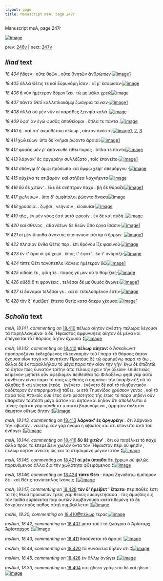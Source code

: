 ```yaml
---
layout: page
title: Manuscript msA, page 247r
---
```


Manuscript msA, page 247r

[![image](http://www.homermultitext.org/iipsrv?OBJ=IIP,1.0&FIF=/project/homer/pyramidal/deepzoom/hmt/vaimg/2017a/VA247RN_0418.tif&WID=100&CVT=JPEG)](http://www.homermultitext.org/ict2/?urn=urn:cite2:hmt:vaimg.2017a:VA247RN_0418)

prev:  [246v](../246v) | next:  [247v](../247v)

## *Iliad* text

*18.404* <a id="18.404"/> ᾔδεεν . οὔτε θεῶν , οὔτε θνητῶν ἀνθρώπων·[![image](http://www.homermultitext.org/iipsrv?OBJ=IIP,1.0&FIF=/project/homer/pyramidal/deepzoom/hmt/vaimg/2017a/VA247RN_0418.tif&RGN=0.19,0.2074,0.414,0.0353&WID=1000&CVT=JPEG)](http://www.homermultitext.org/ict2/?urn=urn:cite2:hmt:vaimg.2017a:VA247RN_0418@0.19,0.2074,0.414,0.0353)[1](#msAint_18.33)

*18.405* <a id="18.405"/> ἀλλὰ Θέτις τε καὶ Εὐρυνόμη ΐσαν . αἵ μ' ἐσάωσαν·[![image](http://www.homermultitext.org/iipsrv?OBJ=IIP,1.0&FIF=/project/homer/pyramidal/deepzoom/hmt/vaimg/2017a/VA247RN_0418.tif&RGN=0.19,0.2322,0.42,0.0278&WID=1000&CVT=JPEG)](http://www.homermultitext.org/ict2/?urn=urn:cite2:hmt:vaimg.2017a:VA247RN_0418@0.19,0.2322,0.42,0.0278)

*18.406* <a id="18.406"/> ἣ νῦν ἡμέτερον δόμον ΐκει· τώ με μάλα χρεὼ[![image](http://www.homermultitext.org/iipsrv?OBJ=IIP,1.0&FIF=/project/homer/pyramidal/deepzoom/hmt/vaimg/2017a/VA247RN_0418.tif&RGN=0.188,0.2494,0.422,0.0316&WID=1000&CVT=JPEG)](http://www.homermultitext.org/ict2/?urn=urn:cite2:hmt:vaimg.2017a:VA247RN_0418@0.188,0.2494,0.422,0.0316)

*18.407* <a id="18.407"/> πάντα Θέτῑ καλλιπλοκάμῳ ζωάγρια τείνειν·[![image](http://www.homermultitext.org/iipsrv?OBJ=IIP,1.0&FIF=/project/homer/pyramidal/deepzoom/hmt/vaimg/2017a/VA247RN_0418.tif&RGN=0.186,0.2682,0.422,0.0323&WID=1000&CVT=JPEG)](http://www.homermultitext.org/ict2/?urn=urn:cite2:hmt:vaimg.2017a:VA247RN_0418@0.186,0.2682,0.422,0.0323)[1](#msAim_18.42)

*18.408* <a id="18.408"/> ἀλλὰ σὺ μὲν νῦν οἱ παράθες ξεινήϊα καλὰ .[![image](http://www.homermultitext.org/iipsrv?OBJ=IIP,1.0&FIF=/project/homer/pyramidal/deepzoom/hmt/vaimg/2017a/VA247RN_0418.tif&RGN=0.186,0.2832,0.387,0.0368&WID=1000&CVT=JPEG)](http://www.homermultitext.org/ict2/?urn=urn:cite2:hmt:vaimg.2017a:VA247RN_0418@0.186,0.2832,0.387,0.0368)

*18.409* <a id="18.409"/> ὄφρ' ὰν ἐγὼ φύσᾱς ἀποθείομαι . ὅπλα τε πάντα .[![image](http://www.homermultitext.org/iipsrv?OBJ=IIP,1.0&FIF=/project/homer/pyramidal/deepzoom/hmt/vaimg/2017a/VA247RN_0418.tif&RGN=0.18,0.305,0.44,0.0346&WID=1000&CVT=JPEG)](http://www.homermultitext.org/ict2/?urn=urn:cite2:hmt:vaimg.2017a:VA247RN_0418@0.18,0.305,0.44,0.0346)

*18.410* <a id="18.410"/> ῆ . καὶ ἀπ' ἀκμοθέτοιο πέλωρ , αίητον ἀνέστη·[![image](http://www.homermultitext.org/iipsrv?OBJ=IIP,1.0&FIF=/project/homer/pyramidal/deepzoom/hmt/vaimg/2017a/VA247RN_0418.tif&RGN=0.181,0.3216,0.418,0.0383&WID=1000&CVT=JPEG)](http://www.homermultitext.org/ict2/?urn=urn:cite2:hmt:vaimg.2017a:VA247RN_0418@0.181,0.3216,0.418,0.0383)[1](#msA_18.142), [2](#msAil_18.20), [3](#msA_18.141)

*18.411* <a id="18.411"/> χωλεύων· ὑπο δὲ κνῆμαι ῥώοντο ἁραιαί·[![image](http://www.homermultitext.org/iipsrv?OBJ=IIP,1.0&FIF=/project/homer/pyramidal/deepzoom/hmt/vaimg/2017a/VA247RN_0418.tif&RGN=0.182,0.3441,0.388,0.0301&WID=1000&CVT=JPEG)](http://www.homermultitext.org/ict2/?urn=urn:cite2:hmt:vaimg.2017a:VA247RN_0418@0.182,0.3441,0.388,0.0301)[1](#msAim_18.43)

*18.412* <a id="18.412"/> φύσᾱς μέν ῥ' ἀπάνευθε τίθει πυρὸς . ὅπλα τε πάντα[![image](http://www.homermultitext.org/iipsrv?OBJ=IIP,1.0&FIF=/project/homer/pyramidal/deepzoom/hmt/vaimg/2017a/VA247RN_0418.tif&RGN=0.183,0.3599,0.454,0.0338&WID=1000&CVT=JPEG)](http://www.homermultitext.org/ict2/?urn=urn:cite2:hmt:vaimg.2017a:VA247RN_0418@0.183,0.3599,0.454,0.0338)

*18.413* <a id="18.413"/> λάρνακ' ἐς ἀργυρέην συλλέξατο , τοῖς ἐπονεῖτο·[![image](http://www.homermultitext.org/iipsrv?OBJ=IIP,1.0&FIF=/project/homer/pyramidal/deepzoom/hmt/vaimg/2017a/VA247RN_0418.tif&RGN=0.18,0.3802,0.436,0.0368&WID=1000&CVT=JPEG)](http://www.homermultitext.org/ict2/?urn=urn:cite2:hmt:vaimg.2017a:VA247RN_0418@0.18,0.3802,0.436,0.0368)[1](#msA_18.143)

*18.414* <a id="18.414"/> σπόγγῳ δ' ἀμφι πρόσωπα καὶ ἄμφω χεῖρ' ἀπεμόργνυ ·[![image](http://www.homermultitext.org/iipsrv?OBJ=IIP,1.0&FIF=/project/homer/pyramidal/deepzoom/hmt/vaimg/2017a/VA247RN_0418.tif&RGN=0.18,0.4012,0.47,0.0323&WID=1000&CVT=JPEG)](http://www.homermultitext.org/ict2/?urn=urn:cite2:hmt:vaimg.2017a:VA247RN_0418@0.18,0.4012,0.47,0.0323)

*18.415* <a id="18.415"/> αὐχένα τε στιβαρὸν· καὶ στήθεα λαχνήεντα·[![image](http://www.homermultitext.org/iipsrv?OBJ=IIP,1.0&FIF=/project/homer/pyramidal/deepzoom/hmt/vaimg/2017a/VA247RN_0418.tif&RGN=0.179,0.42,0.417,0.0301&WID=1000&CVT=JPEG)](http://www.homermultitext.org/ict2/?urn=urn:cite2:hmt:vaimg.2017a:VA247RN_0418@0.179,0.42,0.417,0.0301)

*18.416* <a id="18.416"/> δῦ δὲ χιτῶν' . ἕλε δὲ σκῆπτρον παχὺ . βῆ δὲ θύραζε[![image](http://www.homermultitext.org/iipsrv?OBJ=IIP,1.0&FIF=/project/homer/pyramidal/deepzoom/hmt/vaimg/2017a/VA247RN_0418.tif&RGN=0.188,0.4418,0.451,0.0361&WID=1000&CVT=JPEG)](http://www.homermultitext.org/ict2/?urn=urn:cite2:hmt:vaimg.2017a:VA247RN_0418@0.188,0.4418,0.451,0.0361)[1](#msA_18.144)

*18.417* <a id="18.417"/> χωλεύων . ὑπο δ' ἀμφίπολοι ῥώοντο ἄνακτι[![image](http://www.homermultitext.org/iipsrv?OBJ=IIP,1.0&FIF=/project/homer/pyramidal/deepzoom/hmt/vaimg/2017a/VA247RN_0418.tif&RGN=0.184,0.4598,0.408,0.0316&WID=1000&CVT=JPEG)](http://www.homermultitext.org/ict2/?urn=urn:cite2:hmt:vaimg.2017a:VA247RN_0418@0.184,0.4598,0.408,0.0316)

*18.418* <a id="18.418"/> χρύσειαι . ζῳῇσι , νεήνισιν , εἰοικυῖαι·[![image](http://www.homermultitext.org/iipsrv?OBJ=IIP,1.0&FIF=/project/homer/pyramidal/deepzoom/hmt/vaimg/2017a/VA247RN_0418.tif&RGN=0.188,0.4778,0.358,0.0293&WID=1000&CVT=JPEG)](http://www.homermultitext.org/ict2/?urn=urn:cite2:hmt:vaimg.2017a:VA247RN_0418@0.188,0.4778,0.358,0.0293)

*18.419* <a id="18.419"/> τῇς , ἐν μὲν νόος ἐστὶ μετὰ φρεσὶν . ἐν δὲ καὶ αὐδὴ .[![image](http://www.homermultitext.org/iipsrv?OBJ=IIP,1.0&FIF=/project/homer/pyramidal/deepzoom/hmt/vaimg/2017a/VA247RN_0418.tif&RGN=0.187,0.4966,0.435,0.0323&WID=1000&CVT=JPEG)](http://www.homermultitext.org/ict2/?urn=urn:cite2:hmt:vaimg.2017a:VA247RN_0418@0.187,0.4966,0.435,0.0323)

*18.420* <a id="18.420"/> καὶ σθένος , ἀθανάτων δε θεῶν ἄπο έργα ΐσασιν·[![image](http://www.homermultitext.org/iipsrv?OBJ=IIP,1.0&FIF=/project/homer/pyramidal/deepzoom/hmt/vaimg/2017a/VA247RN_0418.tif&RGN=0.189,0.5154,0.441,0.0323&WID=1000&CVT=JPEG)](http://www.homermultitext.org/ict2/?urn=urn:cite2:hmt:vaimg.2017a:VA247RN_0418@0.189,0.5154,0.441,0.0323)[1](#msAim_18.44)

*18.421* <a id="18.421"/> αἱ μὲν ὕπαιθα ἄνακτος ἐποίπνυον· αὐτὰρ ὃ ἔρρων .[![image](http://www.homermultitext.org/iipsrv?OBJ=IIP,1.0&FIF=/project/homer/pyramidal/deepzoom/hmt/vaimg/2017a/VA247RN_0418.tif&RGN=0.19,0.5312,0.459,0.0361&WID=1000&CVT=JPEG)](http://www.homermultitext.org/ict2/?urn=urn:cite2:hmt:vaimg.2017a:VA247RN_0418@0.19,0.5312,0.459,0.0361)[1](#msA_18.145)

*18.422* <a id="18.422"/> πλησίον ἔνθα Θέτις περ . ἐπὶ θρόνου ΐζε φαεινοῦ·[![image](http://www.homermultitext.org/iipsrv?OBJ=IIP,1.0&FIF=/project/homer/pyramidal/deepzoom/hmt/vaimg/2017a/VA247RN_0418.tif&RGN=0.188,0.553,0.455,0.0323&WID=1000&CVT=JPEG)](http://www.homermultitext.org/ict2/?urn=urn:cite2:hmt:vaimg.2017a:VA247RN_0418@0.188,0.553,0.455,0.0323)

*18.423* <a id="18.423"/> ἔν τ' ἄρα οἱ φῦ χειρί . ἔπος τ' ἔφατ' . ἔκ τ' ὀνόμαζε·[![image](http://www.homermultitext.org/iipsrv?OBJ=IIP,1.0&FIF=/project/homer/pyramidal/deepzoom/hmt/vaimg/2017a/VA247RN_0418.tif&RGN=0.181,0.5702,0.433,0.0361&WID=1000&CVT=JPEG)](http://www.homermultitext.org/ict2/?urn=urn:cite2:hmt:vaimg.2017a:VA247RN_0418@0.181,0.5702,0.433,0.0361)

*18.424* <a id="18.424"/> τίπτε Θέτι τανύπεπλε ἱ̈κάνεις ἡμέτερον δῶ[![image](http://www.homermultitext.org/iipsrv?OBJ=IIP,1.0&FIF=/project/homer/pyramidal/deepzoom/hmt/vaimg/2017a/VA247RN_0418.tif&RGN=0.185,0.5905,0.42,0.0301&WID=1000&CVT=JPEG)](http://www.homermultitext.org/ict2/?urn=urn:cite2:hmt:vaimg.2017a:VA247RN_0418@0.185,0.5905,0.42,0.0301)[1](#msA_18.146)

*18.425* <a id="18.425"/> αἰδοίη τε , φίλη τε . πάρος γέ μεν οὔ τι θαμίζεις·[![image](http://www.homermultitext.org/iipsrv?OBJ=IIP,1.0&FIF=/project/homer/pyramidal/deepzoom/hmt/vaimg/2017a/VA247RN_0418.tif&RGN=0.187,0.6116,0.42,0.0308&WID=1000&CVT=JPEG)](http://www.homermultitext.org/ict2/?urn=urn:cite2:hmt:vaimg.2017a:VA247RN_0418@0.187,0.6116,0.42,0.0308)

*18.426* <a id="18.426"/> αὔδᾱ ὅ τι φρονέεις . τελέσαι δέ με θυμὸς ἄνωγε·[![image](http://www.homermultitext.org/iipsrv?OBJ=IIP,1.0&FIF=/project/homer/pyramidal/deepzoom/hmt/vaimg/2017a/VA247RN_0418.tif&RGN=0.187,0.6273,0.432,0.0338&WID=1000&CVT=JPEG)](http://www.homermultitext.org/ict2/?urn=urn:cite2:hmt:vaimg.2017a:VA247RN_0418@0.187,0.6273,0.432,0.0338)[1](#msAim_18.45)

*18.427* <a id="18.427"/> εἰ δύναμαι τελέσαι γε . καὶ εἰ τετελεσμένον ἐστίν·[![image](http://www.homermultitext.org/iipsrv?OBJ=IIP,1.0&FIF=/project/homer/pyramidal/deepzoom/hmt/vaimg/2017a/VA247RN_0418.tif&RGN=0.188,0.6461,0.432,0.0323&WID=1000&CVT=JPEG)](http://www.homermultitext.org/ict2/?urn=urn:cite2:hmt:vaimg.2017a:VA247RN_0418@0.188,0.6461,0.432,0.0323)

*18.428* <a id="18.428"/> τὸν δ' ἠμείβετ' ἔπειτα Θετίς κατα δακρυ χέουσα·[![image](http://www.homermultitext.org/iipsrv?OBJ=IIP,1.0&FIF=/project/homer/pyramidal/deepzoom/hmt/vaimg/2017a/VA247RN_0418.tif&RGN=0.185,0.6649,0.438,0.0376&WID=1000&CVT=JPEG)](http://www.homermultitext.org/ict2/?urn=urn:cite2:hmt:vaimg.2017a:VA247RN_0418@0.185,0.6649,0.438,0.0376)[1](#msA_18.147)

## *Scholia* text

*msA, 18.141, commenting on* [18.410](#18.410)  <a id="msA_18.141"/> πέλωρ αίητον ἀνέστη· πελωρα λέγουσι τὰ παρηλλαγμένα· ὁ δε Ἥφαιστος ἀμφυγυήεις αίητον δὲ μέγα καὶ ἐπέγκειται τὸ ϊ θάρσος ἄητον ἔχουσα ⁑[![image](http://www.homermultitext.org/iipsrv?OBJ=IIP,1.0&FIF=/project/homer/pyramidal/deepzoom/hmt/vaimg/2017a/VA247RN_0418.tif&RGN=0.616,0.2645,0.22,0.0766&WID=1000&CVT=JPEG)](http://www.homermultitext.org/ict2/?urn=urn:cite2:hmt:vaimg.2017a:VA247RN_0418@0.616,0.2645,0.22,0.0766)

*msA, 18.142, commenting on* [18.410](#18.410)  <a id="msA_18.142"/> **πέλωρ αίητον⁚** ὁ Ἀσκαλωνιτ προπαροξύνει ἐκδεχόμενος πλεονασμὸν τοῦ ϊ παρα τὸ θάρσος ἄητον ἐχουσα οἷον ταχὺ καὶ κινητίκον Πρωτέας δὲ τῷ ορμημένῳ παρα τὸ ἄω , ἄλλοι δὲ ἐκ παραλλήλου τὸ μέγα παρα τὴν αῖαν τὴν γῆν· ἐγὼ δὲ ἐπιζητῶ τὸ ἄητον πῶς δυνατὸν τρίτην ἀπο τέλους ἔχειν τὴν ὀξεῖαν· ἐπιθετικῶς κείμενον· μήποτε οὖν ὀφείλομεν πείθεσθαι τῷ Φιλοξένῳ φησὶ γὰρ αὐτὸ σύνθετον εῖναι παρα τὸ ετος ὡς θετός ὃ σημαίνει τὴν ὕπαρξιν ἐξ οῦ τὸ ἀληθὲς ὃ καὶ γίνεται ἐτεός · ἐγένετο . ἐγένετο δὲ καὶ τὸ πληθυντικὸν οὐδέτερον ἐν επιρρηματικῇ τάξει . ω ετά Τημενίδος χρύσεον γένος , καὶ τὸ παρα τοῖς Ἀττικοῖς οὐκ έτος ἀντι μεσότητος τῆς έτως τὸ παρα μηδενὶ οὖν ὑπαρκτὸν τοῦτέστι μέγα ἄατον καὶ ἄητον καὶ δηλον ὅτι ἀπολέλυται ὁ τόνος· ὁρᾶται γὰρ σύνθετα τοιαύτα βαρυνόμενα , ἄρρητον ἄκλητον ἄκμητον οὕτως ἄητον ⁑[![image](http://www.homermultitext.org/iipsrv?OBJ=IIP,1.0&FIF=/project/homer/pyramidal/deepzoom/hmt/vaimg/2017a/VA247RN_0418.tif&RGN=0.616,0.3306,0.226,0.2757&WID=1000&CVT=JPEG)](http://www.homermultitext.org/ict2/?urn=urn:cite2:hmt:vaimg.2017a:VA247RN_0418@0.616,0.3306,0.226,0.2757)

*msA, 18.143, commenting on* [18.413](#18.413)  <a id="msA_18.143"/> **λάρνακ' ἐς ἀργυρέην .** ὅτι λάρνακα τὴν κιβωτόν . νεωτερικὸν γὰρ ὄνομα ἡ κιβωτος καὶ ὅτι ἐπονεῖτο ἀντι τοῦ ἐνήργει ⁑[![image](http://www.homermultitext.org/iipsrv?OBJ=IIP,1.0&FIF=/project/homer/pyramidal/deepzoom/hmt/vaimg/2017a/VA247RN_0418.tif&RGN=0.637,0.595,0.191,0.0556&WID=1000&CVT=JPEG)](http://www.homermultitext.org/ict2/?urn=urn:cite2:hmt:vaimg.2017a:VA247RN_0418@0.637,0.595,0.191,0.0556)

*msA, 18.144, commenting on* [18.416](#18.416)  <a id="msA_18.144"/> **δὺ δὲ χιτῶν' .** ὅτι οὐ παρέλκει τὸ παχύ ἀλλα προς τὸ ἐπερείδειν χωλὸν ὄντα τὸν Ἥφαιστον περι οὗ φησὶν , πέλωρ αίητον ἀνέστη ὡς καὶ τὸ στησαμένη μέγαν ἱστόν ⁑[![image](http://www.homermultitext.org/iipsrv?OBJ=IIP,1.0&FIF=/project/homer/pyramidal/deepzoom/hmt/vaimg/2017a/VA247RN_0418.tif&RGN=0.639,0.6409,0.192,0.0676&WID=1000&CVT=JPEG)](http://www.homermultitext.org/ict2/?urn=urn:cite2:hmt:vaimg.2017a:VA247RN_0418@0.639,0.6409,0.192,0.0676)

*msA, 18.145, commenting on* [18.421](#18.421)  <a id="msA_18.145"/> **αἱ μὲν ὕπαιθα** ὅτι ἔρρων οὐ ψιλῶς πορευόμενος ἀλλα δια τὴν χωλότητα φθειρόμενος ⁑[![image](http://www.homermultitext.org/iipsrv?OBJ=IIP,1.0&FIF=/project/homer/pyramidal/deepzoom/hmt/vaimg/2017a/VA247RN_0418.tif&RGN=0.175,0.6927,0.643,0.0398&WID=1000&CVT=JPEG)](http://www.homermultitext.org/ict2/?urn=urn:cite2:hmt:vaimg.2017a:VA247RN_0418@0.175,0.6927,0.643,0.0398)

*msA, 18.146, commenting on* [18.424](#18.424)  <a id="msA_18.146"/> **τίπτε Θέτι ·** παρα Ζηνοδότῳ ἡμέτερον δέ · καὶ Θέτις τανύπεπλος ϊκάνεις ⁑[![image](http://www.homermultitext.org/iipsrv?OBJ=IIP,1.0&FIF=/project/homer/pyramidal/deepzoom/hmt/vaimg/2017a/VA247RN_0418.tif&RGN=0.276,0.7002,0.472,0.0458&WID=1000&CVT=JPEG)](http://www.homermultitext.org/ict2/?urn=urn:cite2:hmt:vaimg.2017a:VA247RN_0418@0.276,0.7002,0.472,0.0458)

*msA, 18.147, commenting on* [18.428](#18.428)  <a id="msA_18.147"/> **τὸν δ' ἡμείβετ ' ἔπειτα·** περιπαθές ἐστι τὸ τῆς θεοῦ πρόσωπον τρεῖς γὰρ θεοῦς εὐεργετήσασα . τὰς ἀμοιβὰς εἰς τὸν παῖδα εὑρίσκεται παρ αυτῶν λαμβάνουσα κατατιθεμένη τὸ δε δακρύειν πρὸς παθος αὐτῇ συμβαλλεται ⁑[![image](http://www.homermultitext.org/iipsrv?OBJ=IIP,1.0&FIF=/project/homer/pyramidal/deepzoom/hmt/vaimg/2017a/VA247RN_0418.tif&RGN=0.171,0.7168,0.641,0.0541&WID=1000&CVT=JPEG)](http://www.homermultitext.org/ict2/?urn=urn:cite2:hmt:vaimg.2017a:VA247RN_0418@0.171,0.7168,0.641,0.0541)

*msAil, 18.20, commenting on* [18.410@πέλωρ](#18.410@πέλωρ)  <a id="msAil_18.20"/> τέρας[![image](http://www.homermultitext.org/iipsrv?OBJ=IIP,1.0&FIF=/project/homer/pyramidal/deepzoom/hmt/vaimg/2017a/VA247RN_0418.tif&RGN=0.41,0.3261,0.052,0.0173&WID=1000&CVT=JPEG)](http://www.homermultitext.org/ict2/?urn=urn:cite2:hmt:vaimg.2017a:VA247RN_0418@0.41,0.3261,0.052,0.0173)

*msAim, 18.42, commenting on* [18.407](#18.407)  <a id="msAim_18.42"/> μετα τοῦ ϊ τὸ ζωάγρια ὁ Ἀρίσταρχ Ἀρίσταρχος ⁑[![image](http://www.homermultitext.org/iipsrv?OBJ=IIP,1.0&FIF=/project/homer/pyramidal/deepzoom/hmt/vaimg/2017a/VA247RN_0418.tif&RGN=0.577,0.2855,0.042,0.0376&WID=1000&CVT=JPEG)](http://www.homermultitext.org/ict2/?urn=urn:cite2:hmt:vaimg.2017a:VA247RN_0418@0.577,0.2855,0.042,0.0376)

*msAim, 18.43, commenting on* [18.411](#18.411)  <a id="msAim_18.43"/> δασύνεται τὸ ἁραιαί ⁚[![image](http://www.homermultitext.org/iipsrv?OBJ=IIP,1.0&FIF=/project/homer/pyramidal/deepzoom/hmt/vaimg/2017a/VA247RN_0418.tif&RGN=0.553,0.3531,0.066,0.0263&WID=1000&CVT=JPEG)](http://www.homermultitext.org/ict2/?urn=urn:cite2:hmt:vaimg.2017a:VA247RN_0418@0.553,0.3531,0.066,0.0263)

*msAim, 18.44, commenting on* [18.420](#18.420)  <a id="msAim_18.44"/> τὰ γυναικεια δὴλον οτι ⁑[![image](http://www.homermultitext.org/iipsrv?OBJ=IIP,1.0&FIF=/project/homer/pyramidal/deepzoom/hmt/vaimg/2017a/VA247RN_0418.tif&RGN=0.552,0.5222,0.084,0.0203&WID=1000&CVT=JPEG)](http://www.homermultitext.org/ict2/?urn=urn:cite2:hmt:vaimg.2017a:VA247RN_0418@0.552,0.5222,0.084,0.0203)

*msAim, 18.45, commenting on* [18.426](#18.426)  <a id="msAim_18.45"/> ἐν ἄλλῳ ἀνώγει ⁑[![image](http://www.homermultitext.org/iipsrv?OBJ=IIP,1.0&FIF=/project/homer/pyramidal/deepzoom/hmt/vaimg/2017a/VA247RN_0418.tif&RGN=0.601,0.6198,0.049,0.0503&WID=1000&CVT=JPEG)](http://www.homermultitext.org/ict2/?urn=urn:cite2:hmt:vaimg.2017a:VA247RN_0418@0.601,0.6198,0.049,0.0503)

*msAint, 18.33, commenting on* [18.404](#18.404)  <a id="msAint_18.33"/> ουτ ᾔδεεν γράφεται δὲ καὶ ῄδειν ⁚[![image](http://www.homermultitext.org/iipsrv?OBJ=IIP,1.0&FIF=/project/homer/pyramidal/deepzoom/hmt/vaimg/2017a/VA247RN_0418.tif&RGN=0.118,0.2089,0.081,0.0323&WID=1000&CVT=JPEG)](http://www.homermultitext.org/ict2/?urn=urn:cite2:hmt:vaimg.2017a:VA247RN_0418@0.118,0.2089,0.081,0.0323)